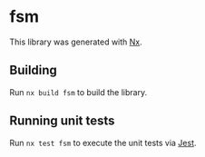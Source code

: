 # fsm

This library was generated with [Nx](https://nx.dev).

## Building

Run `nx build fsm` to build the library.

## Running unit tests

Run `nx test fsm` to execute the unit tests via [Jest](https://jestjs.io).
